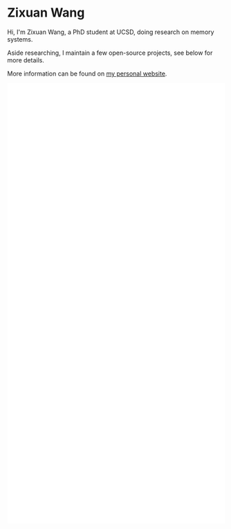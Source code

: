 # Zixuan Wang

Hi, I'm Zixuan Wang, a PhD student at UCSD, doing research on memory systems.

Aside researching, I maintain a few open-source projects, see below for more details.

More information can be found on [my personal website](https://thenetadmin.net).

![Metrics](https://github.com/TheNetAdmin/TheNetAdmin/blob/master/github-metrics.svg)
